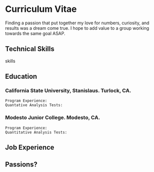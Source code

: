 # Curriculum Vitae
Finding a passion that put together my love for numbers, curiosity, and results was a dream come true. I hope to add value to a group working towards the same goal ASAP.

  ## Technical Skills
  skills
  
  ## Education
  ### California State University, Stanislaus. Turlock, CA.
    Program Experience:
    Quantative Analysis Tests:
  
  ### Modesto Junior College. Modesto, CA.
    Program Experience:
    Quantitative Analysis Tests:
  
## Job Experience

## Passions?
